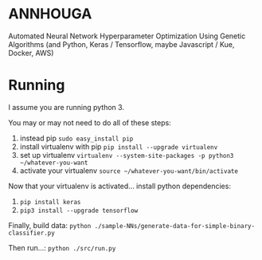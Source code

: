 # ANNHOUGA
Automated Neural Network Hyperparameter Optimization Using Genetic Algorithms (and Python, Keras / Tensorflow, maybe Javascript / Kue, Docker, AWS)


# Running

I assume you are running python 3.

You may or may not need to do all of these steps:
 1. instead pip `sudo easy_install pip`
 2. install virtualenv with pip `pip install --upgrade virtualenv`
 3. set up virtualenv `virtualenv --system-site-packages -p python3 ~/whatever-you-want`
 4. activate your virtualenv `source ~/whatever-you-want/bin/activate`

Now that your virtualenv is activated... install python dependencies:
 1. `pip install keras`
 2. `pip3 install --upgrade tensorflow`

Finally, build data:
`python ./sample-NNs/generate-data-for-simple-binary-classifier.py`

Then run...:
`python ./src/run.py`

 
